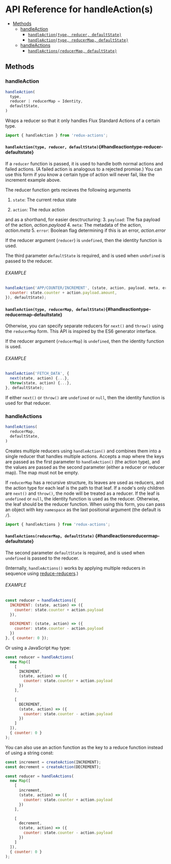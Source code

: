 # API Reference for handleAction(s)

* [Methods](#methods)
  * [handleAction](#handleaction)
    * [`handleAction(type, reducer, defaultState)`](#handleactiontype-reducer-defaultstate)
    * [`handleAction(type, reducerMap, defaultState)`](#handleactiontype-reducermap-defaultstate)
  * [handleActions](#handleactions)
    * [`handleActions(reducerMap, defaultState)`](#handleactionsreducermap-defaultstate)

## Methods

### handleAction

```js
handleAction(
  type,
  reducer | reducerMap = Identity,
  defaultState,
)
```

Wraps a reducer so that it only handles Flux Standard Actions of a certain type.

```js
import { handleAction } from 'redux-actions';
```

#### `handleAction(type, reducer, defaultState)`{#handleactiontype-reducer-defaultstate}

If a `reducer` function is passed, it is used to handle both normal actions and failed actions. (A failed action is analogous to a rejected promise.) You can use this form if you know a certain type of action will never fail, like the increment example above.

The reducer function gets recieves the following arguments

1. `state`: The current redux state

1. `action`: The redux action
	
 and as a shorthand, for easier desctructuring:
3. `payload`: The fsa payload of the action, *action.payload*
4. `meta`: The metadata of the action, *action.meta*
5. `error`: Boolean flag determining if this is an error, *action.error*

If the reducer argument (`reducer`) is `undefined`, then the identity function is used.

The third parameter `defaultState` is required, and is used when `undefined` is passed to the reducer.

###### EXAMPLE
```js
handleAction('APP/COUNTER/INCREMENT', (state, action, payload, meta, error) => ({
  counter: state.counter + action.payload.amount,
}), defaultState);
```

#### `handleAction(type, reducerMap, defaultState)`{#handleactiontype-reducermap-defaultstate}

Otherwise, you can specify separate reducers for `next()` and `throw()` using the `reducerMap` form. This API is inspired by the ES6 generator interface.

If the reducer argument (`reducerMap`) is `undefined`, then the identity function is used.

###### EXAMPLE
```js
handleAction('FETCH_DATA', {
  next(state, action) {...},
  throw(state, action) {...},
}, defaultState);
```

If either `next()` or `throw()` are `undefined` or `null`, then the identity function is used for that reducer.

### handleActions

```js
handleActions(
  reducerMap,
  defaultState,
)
```

Creates multiple reducers using `handleAction()` and combines them into a single reducer that handles multiple actions. Accepts a map where the keys are passed as the first parameter to `handleAction()` (the action type), and the values are passed as the second parameter (either a reducer or reducer map). The map must not be empty.

If `reducerMap` has a recursive structure, its leaves are used as reducers, and the action type for each leaf is the path to that leaf. If a node's only children are `next()` and `throw()`, the node will be treated as a reducer. If the leaf is `undefined` or `null`, the identity function is used as the reducer. Otherwise, the leaf should be the reducer function. When using this form, you can pass an object with key `namespace` as the last positional argument (the default is `/`).

```js
import { handleActions } from 'redux-actions';
```

#### `handleActions(reducerMap, defaultState)` {#handleactionsreducermap-defaultstate}

The second parameter `defaultState` is required, and is used when `undefined` is passed to the reducer.

(Internally, `handleActions()` works by applying multiple reducers in sequence using [reduce-reducers](https://github.com/acdlite/reduce-reducers).)

###### EXAMPLE

```js
const reducer = handleActions({
  INCREMENT: (state, action) => ({
    counter: state.counter + action.payload
  }),

  DECREMENT: (state, action) => ({
    counter: state.counter - action.payload
  })
}, { counter: 0 });
```
Or using a JavaScript `Map` type:

```js
const reducer = handleActions(
  new Map([
    [
      INCREMENT,
      (state, action) => ({
        counter: state.counter + action.payload
      })
    ],

    [
      DECREMENT,
      (state, action) => ({
        counter: state.counter - action.payload
      })
    ]
  ]),
  { counter: 0 }
);
```

You can also use an action function as the key to a reduce function instead of using a string const:


```js
const increment = createAction(INCREMENT);
const decrement = createAction(DECREMENT);

const reducer = handleActions(
  new Map([
    [
      increment,
      (state, action) => ({
        counter: state.counter + action.payload
      })
    ],

    [
      decrement,
      (state, action) => ({
        counter: state.counter - action.payload
      })
    ]
  ]),
  { counter: 0 }
);
```
